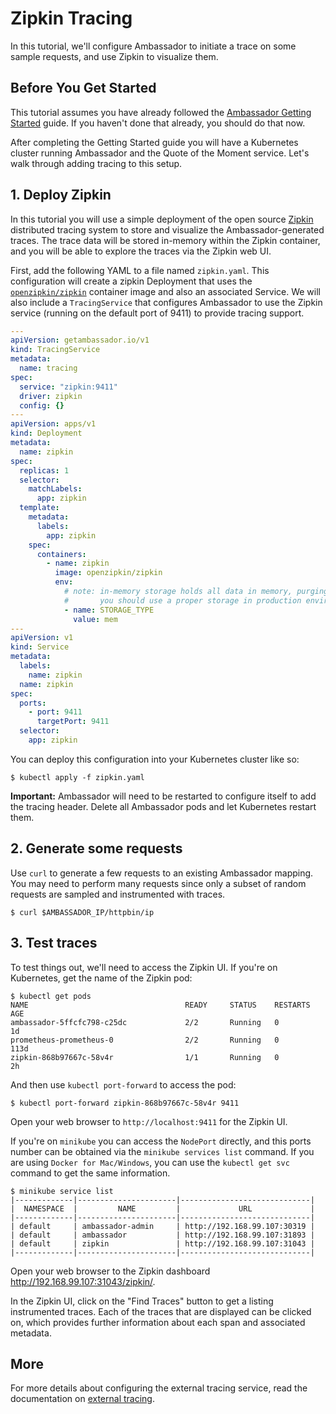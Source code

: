 # Zipkin Tracing

In this tutorial, we'll configure Ambassador to initiate a trace on some sample requests, and use Zipkin to visualize them.

## Before You Get Started

This tutorial assumes you have already followed the [Ambassador Getting Started](/user-guide/getting-started.html) guide. If you haven't done that already, you should do that now.

After completing the Getting Started guide you will have a Kubernetes cluster running Ambassador and the Quote of the Moment service. Let's walk through adding tracing to this setup.

## 1. Deploy Zipkin

In this tutorial you will use a simple deployment of the open source [Zipkin](https://zipkin.io/) distributed tracing system to store and visualize the Ambassador-generated traces. The trace data will be stored in-memory within the
Zipkin container, and you will be able to explore the traces via the Zipkin
web UI.

First, add the following YAML to a file named `zipkin.yaml`. This configuration
will create a zipkin Deployment that uses the [`openzipkin/zipkin`](https://hub.docker.com/r/openzipkin/zipkin/) container image
and also an associated Service. We will also include a `TracingService` that configures Ambassador to use the Zipkin service
(running on the default port of 9411) to provide tracing support.

```yaml
---
apiVersion: getambassador.io/v1
kind: TracingService
metadata:
  name: tracing
spec:
  service: "zipkin:9411"
  driver: zipkin
  config: {}
---
apiVersion: apps/v1
kind: Deployment
metadata:
  name: zipkin
spec:
  replicas: 1
  selector:
    matchLabels:
      app: zipkin
  template:
    metadata:
      labels:
        app: zipkin
    spec:
      containers:
        - name: zipkin
          image: openzipkin/zipkin
          env:
            # note: in-memory storage holds all data in memory, purging older data upon a span limit.
            #       you should use a proper storage in production environments
            - name: STORAGE_TYPE
              value: mem
---
apiVersion: v1
kind: Service
metadata:
  labels:
    name: zipkin
  name: zipkin
spec:
  ports:
    - port: 9411
      targetPort: 9411
  selector:
    app: zipkin
```

You can deploy this configuration into your Kubernetes cluster like so:

```shell
$ kubectl apply -f zipkin.yaml
```

**Important:** Ambassador will need to be restarted to configure itself to add the tracing header. Delete all Ambassador pods and let Kubernetes restart them.

## 2. Generate some requests

Use `curl` to generate a few requests to an existing Ambassador mapping. You may need to perform many requests since only a subset of random requests are sampled and instrumented with traces.

```shell
$ curl $AMBASSADOR_IP/httpbin/ip
```

## 3. Test traces

To test things out, we'll need to access the Zipkin UI. If you're on Kubernetes, get the name of the Zipkin pod:

```shelll
$ kubectl get pods
NAME                                   READY     STATUS    RESTARTS   AGE
ambassador-5ffcfc798-c25dc             2/2       Running   0          1d
prometheus-prometheus-0                2/2       Running   0          113d
zipkin-868b97667c-58v4r                1/1       Running   0          2h
```

And then use `kubectl port-forward` to access the pod:

```shell
$ kubectl port-forward zipkin-868b97667c-58v4r 9411
```

Open your web browser to `http://localhost:9411` for the Zipkin UI.

If you're on `minikube` you can access the `NodePort` directly, and this ports
number can be obtained via the `minikube services list` command.
If you are using `Docker for Mac/Windows`, you can use the
`kubectl get svc` command to get the same information.

```shell
$ minikube service list
|-------------|----------------------|-----------------------------|
|  NAMESPACE  |         NAME         |             URL             |
|-------------|----------------------|-----------------------------|
| default     | ambassador-admin     | http://192.168.99.107:30319 |
| default     | ambassador           | http://192.168.99.107:31893 |
| default     | zipkin               | http://192.168.99.107:31043 |
|-------------|----------------------|-----------------------------|
```

Open your web browser to the Zipkin dashboard http://192.168.99.107:31043/zipkin/.

In the Zipkin UI, click on the "Find Traces" button to get a listing instrumented traces. Each of the traces that are displayed can be clicked on, which provides further information
about each span and associated metadata.

## More

For more details about configuring the external tracing service, read the documentation on [external tracing](/reference/services/tracing-service).

